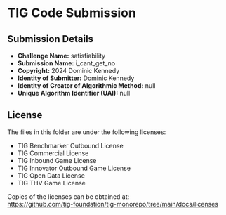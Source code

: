 # TIG Code Submission

## Submission Details

* **Challenge Name:** satisfiability
* **Submission Name:** i_cant_get_no
* **Copyright:** 2024 Dominic Kennedy
* **Identity of Submitter:** Dominic Kennedy
* **Identity of Creator of Algorithmic Method:** null
* **Unique Algorithm Identifier (UAI):** null

## License

The files in this folder are under the following licenses:
* TIG Benchmarker Outbound License
* TIG Commercial License
* TIG Inbound Game License
* TIG Innovator Outbound Game License
* TIG Open Data License
* TIG THV Game License

Copies of the licenses can be obtained at:  
https://github.com/tig-foundation/tig-monorepo/tree/main/docs/licenses